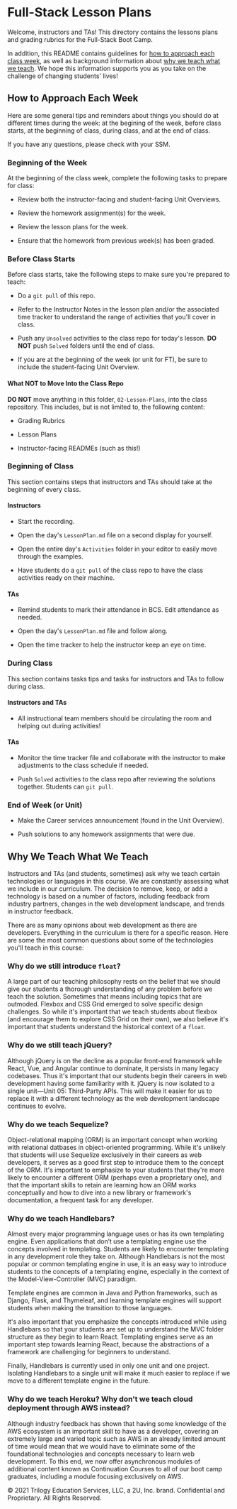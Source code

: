 # Full-Stack Lesson Plans

Welcome, instructors and TAs! This directory contains the lessons plans and grading rubrics for the Full-Stack Boot Camp. 

In addition, this README contains guidelines for [how to approach each class week](#how-to-approach-each-week), as well as background information about [why we teach what we teach](#why-we-teach-what-we-teach). We hope this information supports you as you take on the challenge of changing students' lives! 


## How to Approach Each Week

Here are some general tips and reminders about things you should do at different times during the week: at the begining of the week, before class starts, at the beginning of class, during class, and at the end of class. 

If you have any questions, please check with your SSM.

### Beginning of the Week

At the beginning of the class week, complete the following tasks to prepare for class:  

* Review both the instructor-facing and student-facing Unit Overviews.

* Review the homework assignment(s) for the week.

* Review the lesson plans for the week.

* Ensure that the homework from previous week(s) has been graded.


### Before Class Starts

Before class starts, take the following steps to make sure you're prepared to teach: 

* Do a `git pull` of this repo.

* Refer to the Instructor Notes in the lesson plan and/or the associated time tracker to understand the range of activities that you'll cover in class.

* Push any `Unsolved` activities to the class repo for today's lesson. **DO NOT** push `Solved` folders until the end of class. 

* If you are at the beginning of the week (or unit for FT), be sure to include the student-facing Unit Overview.

#### What NOT to Move Into the Class Repo

**DO NOT** move anything in this folder, `02-Lesson-Plans`, into the class repository. This includes, but is not limited to, the following content:

* Grading Rubrics

* Lesson Plans

* Instructor-facing READMEs (such as this!)

### Beginning of Class

This section contains steps that instructors and TAs should take at the beginning of every class. 

#### Instructors

* Start the recording.

* Open the day's `LessonPlan.md` file on a second display for yourself.

* Open the entire day's `Activities` folder in your editor to easily move through the examples.

* Have students do a `git pull` of the class repo to have the class activities ready on their machine.

#### TAs

* Remind students to mark their attendance in BCS. Edit attendance as needed.

* Open the day's `LessonPlan.md` file and follow along.

* Open the time tracker to help the instructor keep an eye on time.

### During Class

This section contains tasks tips and tasks for instructors and TAs to follow during class. 

#### Instructors and TAs

* All instructional team members should be circulating the room and helping out during activities!

#### TAs

* Monitor the time tracker file and collaborate with the instructor to make adjustments to the class schedule if needed.   

* Push `Solved` activities to the class repo after reviewing the solutions together. Students can `git pull`.

### End of Week (or Unit)

* Make the Career services announcement (found in the Unit Overview).

* Push solutions to any homework assignments that were due.

## Why We Teach What We Teach

Instructors and TAs (and students, sometimes) ask why we teach certain technologies or languages in this course. We are constantly assessing what we include in our curriculum. The decision to remove, keep, or add a technology is based on a number of factors, including feedback from industry partners, changes in the web development landscape, and trends in instructor feedback.

There are as many opinions about web development as there are developers. Everything in the curriculum is there for a specific reason. Here are some the most common questions about some of the technologies you'll teach in this course:

### Why do we still introduce `float`?

A large part of our teaching philosophy rests on the belief that we should give our students a thorough understanding of any problem before we teach the solution. Sometimes that means including topics that are outmoded. Flexbox and CSS Grid emerged to solve specific design challenges. So while it's important that we teach students about flexbox (and encourage them to explore CSS Grid on their own), we also believe it's important that students understand the historical context of a `float`.

### Why do we still teach jQuery?

Although jQuery is on the decline as a popular front-end framework while React, Vue, and Angular continue to dominate, it persists in many legacy codebases. Thus it's important that our students begin their careers in web development having some familiarity with it. jQuery is now isolated to a single unit&mdash;Unit 05: Third-Party APIs. This will make it easier for us to replace it with a different technology as the web development landscape continues to evolve.

### Why do we teach Sequelize?

Object-relational mapping (ORM) is an important concept when working with relational datbases in object-oriented programming. While it's unlikely that students will use Sequelize exclusively in their careers as web developers, it serves as a good first step to introduce them to the concept of the ORM. It's important to emphasize to your students that they're more likely to encounter a different ORM (perhaps even a proprietary one), and that the important skills to retain are learning how an ORM works conceptually and how to dive into a new library or framework's documentation, a frequent task for any developer.

### Why do we teach Handlebars?

Almost every major programming language uses or has its own templating engine. Even applications that don’t use a templating engine use the concepts involved in templating. Students are likely to encounter templating in any development role they take on. Although Handlebars is not the most popular or common templating engine in use, it is an easy way to introduce students to the concepts of a templating engine, especially in the context of the Model-View-Controller (MVC) paradigm.

Template engines are common in Java and Python frameworks, such as Django, Flask, and Thymeleaf, and learning template engines will support students when making the transition to those languages.

It's also important that you emphasize the concepts introduced while using Handlebars so that your students are set up to understand the MVC folder structure as they begin to learn React. Templating engines serve as an important step towards learning React, because the abstractions of a framework are challenging for beginners to understand.

Finally, Handlebars is currently used in only one unit and one project. Isolating Handlebars to a single unit will make it much easier to replace if we move to a different template engine in the future.

### Why do we teach Heroku? Why don't we teach cloud deployment through AWS instead?

Although industry feedback has shown that having some knowledge of the AWS ecosystem is an important skill to have as a developer, covering an extremely large and varied topic such as AWS in an already limited amount of time would mean that we would have to eliminate some of the foundational technologies and concepts necessary to learn web development. To this end, we now offer asynchronous modules of additional content known as Continuation Courses to all of our boot camp graduates, including a module focusing exclusively on AWS.

© 2021 Trilogy Education Services, LLC, a 2U, Inc. brand. Confidential and Proprietary. All Rights Reserved.
